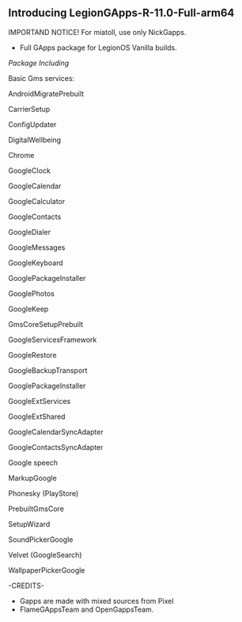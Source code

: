 ##  Introducing LegionGApps-R-11.0-Full-arm64   ##
IMPORTAND NOTICE! For miatoll, use only  NickGapps.

 - Full GApps package for LegionOS Vanilla builds.

*Package Including*

  Basic Gms services:
  
  AndroidMigratePrebuilt
  
  CarrierSetup
  
  ConfigUpdater
  
  DigitalWellbeing
  
  Chrome
  
  GoogleClock
  
  GoogleCalendar
  
  GoogleCalculator
  
  GoogleContacts
  
  GoogleDialer
  
  GoogleMessages
  
  GoogleKeyboard
  
  GooglePackageInstaller
  
  GooglePhotos
  
  GoogleKeep
  
  GmsCoreSetupPrebuilt
  
  GoogleServicesFramework
  
  GoogleRestore
  
  GoogleBackupTransport
  
  GooglePackageInstaller
  
  GoogleExtServices
  
  GoogleExtShared
  
  GoogleCalendarSyncAdapter
  
  GoogleContactsSyncAdapter
  
  Google speech
  
  MarkupGoogle
  
  Phonesky (PlayStore)
  
  PrebuiltGmsCore
  
  SetupWizard
  
  SoundPickerGoogle
  
  Velvet (GoogleSearch)
  
  WallpaperPickerGoogle


-CREDITS-
* Gapps are made with mixed sources from Pixel
* FlameGAppsTeam and OpenGappsTeam.
